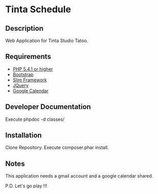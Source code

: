# Tinta Schedule #

## Description ##
Web Application for Tinta Studio Tatoo.

## Requirements ##
* [PHP 5.4.1 or higher](http://www.php.net/)
* [Bootstrap](http://getbootstrap.com/)
* [Slim Framework](http://www.slimframework.com/)
* [JQuery](https://jquery.com/)
* [Google Calendar](https://developers.google.com/google-apps/calendar/)

## Developer Documentation ##
Execute phpdoc -d classes/

## Installation ##
Clone Repository.
Execute composer.phar install.

## Notes ##
This application needs a gmail account and a google calendar shared.

P.D. Let's go play !!!




